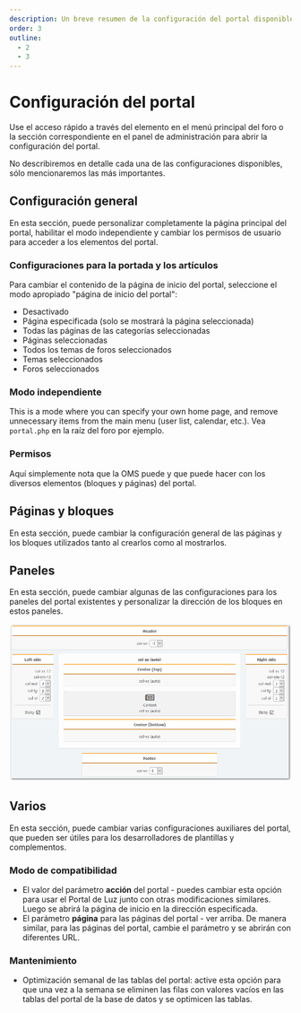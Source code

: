 ```yaml
---
description: Un breve resumen de la configuración del portal disponible
order: 3
outline:
  - 2
  - 3
---
```


# Configuración del portal

Use el acceso rápido a través del elemento en el menú principal del foro o la sección correspondiente en el panel de administración para abrir la configuración del portal.

No describiremos en detalle cada una de las configuraciones disponibles, sólo mencionaremos las más importantes.

## Configuración general

En esta sección, puede personalizar completamente la página principal del portal, habilitar el modo independiente y cambiar los permisos de usuario para acceder a los elementos del portal.

### Configuraciones para la portada y los artículos

Para cambiar el contenido de la página de inicio del portal, seleccione el modo apropiado "página de inicio del portal":

- Desactivado
- Página especificada (solo se mostrará la página seleccionada)
- Todas las páginas de las categorías seleccionadas
- Páginas seleccionadas
- Todos los temas de foros seleccionados
- Temas seleccionados
- Foros seleccionados

### Modo independiente

This is a mode where you can specify your own home page, and remove unnecessary items from the main menu (user list, calendar, etc.). Vea `portal.php` en la raíz del foro por ejemplo.

### Permisos

Aquí simplemente nota que la OMS puede y que puede hacer con los diversos elementos (bloques y páginas) del portal.

## Páginas y bloques

En esta sección, puede cambiar la configuración general de las páginas y los bloques utilizados tanto al crearlos como al mostrarlos.

## Paneles

En esta sección, puede cambiar algunas de las configuraciones para los paneles del portal existentes y personalizar la dirección de los bloques en estos paneles.

![Panels](panels.png)

## Varios

En esta sección, puede cambiar varias configuraciones auxiliares del portal, que pueden ser útiles para los desarrolladores de plantillas y complementos.

### Modo de compatibilidad

- El valor del parámetro **acción** del portal - puedes cambiar esta opción para usar el Portal de Luz junto con otras modificaciones similares. Luego se abrirá la página de inicio en la dirección especificada.
- El parámetro **página** para las páginas del portal - ver arriba. De manera similar, para las páginas del portal, cambie el parámetro y se abrirán con diferentes URL.

### Mantenimiento

- Optimización semanal de las tablas del portal: active esta opción para que una vez a la semana se eliminen las filas con valores vacíos en las tablas del portal de la base de datos y se optimicen las tablas.
